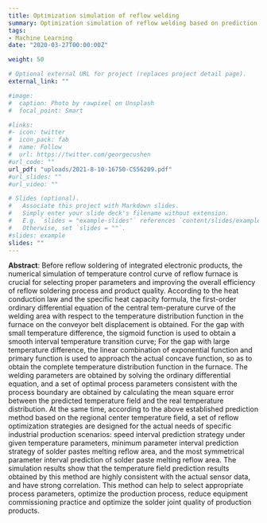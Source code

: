 ```yaml
---
title: Optimization simulation of reflow welding
summary: Optimization simulation of reflow welding based on prediction of regional center temperature field.
tags:
- Machine Learning
date: "2020-03-27T00:00:00Z"

weight: 50

# Optional external URL for project (replaces project detail page).
external_link: ""

#image:
#  caption: Photo by rawpixel on Unsplash
#  focal_point: Smart

#links:
#- icon: twitter
#  icon_pack: fab
#  name: Follow
#  url: https://twitter.com/georgecushen
#url_code: ""
url_pdf: "uploads/2021-8-10-16750-CS56209.pdf"
#url_slides: ""
#url_video: ""

# Slides (optional).
#   Associate this project with Markdown slides.
#   Simply enter your slide deck's filename without extension.
#   E.g. `slides = "example-slides"` references `content/slides/example-slides.md`.
#   Otherwise, set `slides = ""`.
#slides: example
slides: ""
---
```


**Abstract**:
Before reflow soldering of integrated electronic products, the numerical simulation of temperature control curve of reflow furnace is crucial for selecting proper parameters and improving the overall efficiency of reflow soldering process and product quality. According to the heat conduction law and the specific heat capacity formula, the first-order ordinary differential equation of the central tem-perature curve of the welding area with respect to the temperature distribution function in the furnace on the conveyor belt displacement is obtained. For the gap with small temperature difference, the sigmoid function is used to obtain a smooth interval temperature transition curve; For the gap with large temperature difference, the linear combination of exponential function and primary function is used to approach the actual concave function, so as to obtain the complete temperature distribution function in the furnace. The welding parameters are obtained by solving the ordinary differential equation, and a set of optimal process parameters consistent with the process boundary are obtained by calculating the mean square error between the predicted temperature field and the real temperature distribution. At the same time, according to the above established prediction method based on the regional center temperature field, a set of reflow optimization strategies are designed for the actual needs of specific industrial production scenarios: speed interval prediction strategy under given temperature parameters, minimum parameter interval prediction strategy of solder pastes melting reflow area, and the most symmetrical parameter interval prediction of solder paste melting reflow area. The simulation results show that the temperature field prediction results obtained by this method are highly consistent with the actual sensor data, and have strong correlation. This method can help to select appropriate process parameters, optimize the production process, reduce equipment commissioning practice and optimize the solder joint quality of production products.